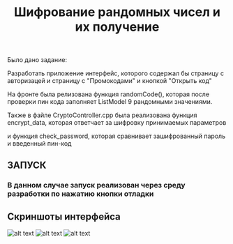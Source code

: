 <p align="center">
    </a>
    <h1 align="center">Шифрование рандомных чисел и их получение</h1>
    <br>
</p>

Было дано задание:

Разработать приложение интерфейс, которого содержал бы страницу с авторизацей и страницу с "Промокодами" и кнопкой "Открыть код" 

На фронте была релизована функция randomCode(), которая после проверки пин кода заполняет ListModel 9 рандомными значениями.

Также в файле CryptoController.cpp была реализована функция encrypt_data, которая ответчает за шифровку принимаемых параметров 

и функция check_password, которая сравнивает зашифрованный пароль и введенный пин-код


ЗАПУСК
------------

### В данном случае запуск реализован через среду разработки по нажатию кнопки отладки

Скриншоты интерфейса
------------
![alt text](https://github.com/putentsar/Exam_dev/blob/P2/screen1.png)
![alt text](https://github.com/putentsar/Exam_dev/blob/P2/screen2.png)
![alt text](https://github.com/putentsar/Exam_dev/blob/P2/screen3.png)